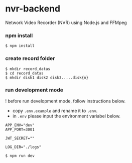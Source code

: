 # nvr-backend
Network Video Recorder (NVR) using Node.js and FFMpeg

### npm install
```
$ npm install
```

### create record folder
```
$ mkdir record_datas
$ cd record_datas
$ mkdir disk1 disk2 disk3.....disk{n}
```

### run development mode
! before run development mode, follow instructions below.
- copy `.env.example` and rename it to `.env`.
- in `.env` please input the environment variabel below.

```
APP_ENV="dev"
APP_PORT=3001

JWT_SECRET=""

LOG_DIR="./logs"
```

```
$ npm run dev
```

